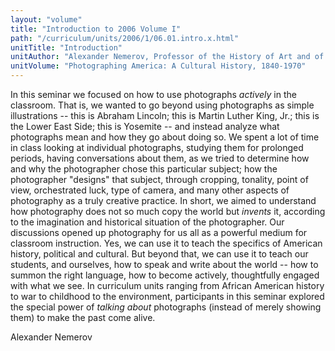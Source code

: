 ```yaml
---
layout: "volume"
title: "Introduction to 2006 Volume I"
path: "/curriculum/units/2006/1/06.01.intro.x.html"
unitTitle: "Introduction"
unitAuthor: "Alexander Nemerov, Professor of the History of Art and of American Studies"
unitVolume: "Photographing America: A Cultural History, 1840-1970"
---
```

<body>
<p>
In this seminar we focused on how to use photographs
<i>
actively
</i>
in the classroom. That is, we wanted to go beyond using photographs as simple illustrations -- this is Abraham Lincoln; this is Martin Luther King, Jr.; this is the Lower East Side; this is Yosemite -- and instead analyze what photographs mean and how they go about doing so. We spent a lot of time in class looking at individual photographs, studying them for prolonged periods, having conversations about them, as we tried to determine how and why the photographer chose this particular subject; how the photographer "designs" that subject, through cropping, tonality, point of view, orchestrated luck, type of camera, and many other aspects of photography as a truly creative practice. In short, we aimed to understand how photography does not so much copy the world but
<i>
invents
</i>
it, according to the imagination and historical situation of the photographer. Our discussions opened up photography for us all as a powerful medium for classroom instruction. Yes, we can use it to teach the specifics of American history, political and cultural. But beyond that, we can use it to teach our students, and ourselves, how to speak and write about the world -- how to summon the right language, how to become actively, thoughtfully engaged with what we see. In curriculum units ranging from African American history to war to childhood to the environment, participants in this seminar explored the special power of
<i>
talking about
</i>
photographs (instead of merely showing them) to make the past come alive.
</p>
<p>
Alexander Nemerov
</p>
</body>
